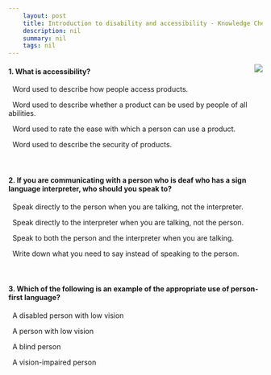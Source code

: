 ```yaml
---
    layout: post
    title: Introduction to disability and accessibility - Knowledge Check
    description: nil
    summary: nil
    tags: nil
---
```



 <a target="_blank" href="https://docs.microsoft.com/en-us/learn/modules/intro-accessibility-disability/03-knowledge-check/"><i class="fas fa-external-link-alt"></i> </a>
 <img align="right" src="https://docs.microsoft.com/en-us/learn/achievements/accessibility-features.svg">
####  1. What is accessibility?


<i class='far fa-square'></i> &nbsp;&nbsp;Word used to describe how people access products.

<i class='fas fa-check-square' style='color: Dodgerblue;'></i> &nbsp;&nbsp;Word used to describe whether a product can be used by people of all abilities.

<i class='far fa-square'></i> &nbsp;&nbsp;Word used to rate the ease with which a person can use a product.

<i class='far fa-square'></i> &nbsp;&nbsp;Word used to describe the security of products.
<br />
<br />
<br />

####  2. If you are communicating with a person who is deaf who has a sign language interpreter, who should you speak to?


<i class='fas fa-check-square' style='color: Dodgerblue;'></i> &nbsp;&nbsp;Speak directly to the person when you are talking, not the interpreter.

<i class='far fa-square'></i> &nbsp;&nbsp;Speak directly to the interpreter when you are talking, not the person.

<i class='far fa-square'></i> &nbsp;&nbsp;Speak to both the person and the interpreter when you are talking.

<i class='far fa-square'></i> &nbsp;&nbsp;Write down what you need to say instead of speaking to the person.
<br />
<br />
<br />

####  3. Which of the following is an example of the appropriate use of person-first language?


<i class='far fa-square'></i> &nbsp;&nbsp;A disabled person with low vision

<i class='fas fa-check-square' style='color: Dodgerblue;'></i> &nbsp;&nbsp;A person with low vision

<i class='far fa-square'></i> &nbsp;&nbsp;A blind person

<i class='far fa-square'></i> &nbsp;&nbsp;A vision-impaired person
<br />
<br />
<br />

